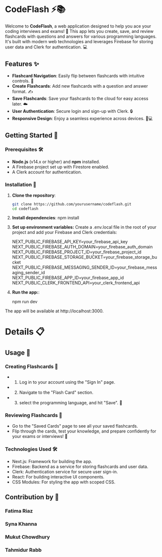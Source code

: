 # CodeFlash ⚡📚

Welcome to **CodeFlash**, a web application designed to help you ace your coding interviews and exams! 🚀 This app lets you create, save, and review flashcards with questions and answers for various programming languages. It's built with modern web technologies and leverages Firebase for storing user data and Clerk for authentication. 💻

## Features ✨

- **Flashcard Navigation**: Easily flip between flashcards with intuitive controls. 🔄
- **Create Flashcards**: Add new flashcards with a question and answer format. ✍️
- **Save Flashcards**: Save your flashcards to the cloud for easy access later. ☁️
- **User Authentication**: Secure login and sign-up with Clerk. 🔒
- **Responsive Design**: Enjoy a seamless experience across devices. 📱💻

## Getting Started 🚀

### Prerequisites 🛠️

- **Node.js** (v14.x or higher) and **npm** installed.
- A Firebase project set up with Firestore enabled.
- A Clerk account for authentication.

### Installation 🔧

1. **Clone the repository**:
   ```bash
   git clone https://github.com/yourusername/codeflash.git
   cd codeflash

2. **Install dependencies**:
   npm install

3. **Set up environment variables:**
   Create a .env.local file in the root of your project and add your Firebase and Clerk credentials:

   NEXT_PUBLIC_FIREBASE_API_KEY=your_firebase_api_key
   NEXT_PUBLIC_FIREBASE_AUTH_DOMAIN=your_firebase_auth_domain
   NEXT_PUBLIC_FIREBASE_PROJECT_ID=your_firebase_project_id
   NEXT_PUBLIC_FIREBASE_STORAGE_BUCKET=your_firebase_storage_bucket
   NEXT_PUBLIC_FIREBASE_MESSAGING_SENDER_ID=your_firebase_messaging_sender_id
   NEXT_PUBLIC_FIREBASE_APP_ID=your_firebase_app_id
   NEXT_PUBLIC_CLERK_FRONTEND_API=your_clerk_frontend_api

4. **Run the app:**:

   npm run dev

  The app will be available at http://localhost:3000. 

# Details 📋

## Usage 🎯

### Creating Flashcards 📝
 - 1. Log in to your account using the "Sign In" page.
 - 2. Navigate to the "Flash Card" section.
 - 3. select the programming language, and hit "Save". 🎉

### Reviewing Flashcards 📖 
 - Go to the "Saved Cards" page to see all your saved flashcards.
 - Flip through the cards, test your knowledge, and prepare confidently for your exams or interviews! 💪

### Technologies Used 🛠️
 - Next.js: Framework for building the app.
 - Firebase: Backend as a service for storing flashcards and user data.
 - Clerk: Authentication service for secure user sign-in.
 - React: For building interactive UI components.
 - CSS Modules: For styling the app with scoped CSS.

## Contribution by 🤝

### Fatima Riaz
### Syna Khanna
### Mukut Chowdhury
### Tahmidur Rabb
